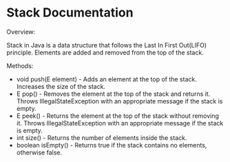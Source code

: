 # Stack Documentation

Overview:

Stack in Java is a data structure that follows the Last In First Out(LIFO) principle. Elements are added and removed from the top of the stack.

Methods:

* void push(E element) - 
    Adds an element at the top of the stack.
    Increases the size of the stack.
* E pop() - 
    Removes the element at the top of the stack and returns it.
    Throws IllegalStateException with an appropriate message if the stack is empty.
* E peek() - 
    Returns the element at the top of the stack without removing it.
    Throws IllegalStateException with an appropriate message if the stack is empty.
* int size() - 
    Returns the number of elements inside the stack.
* boolean isEmpty() - 
    Returns true if the stack contains no elements, otherwise false.
